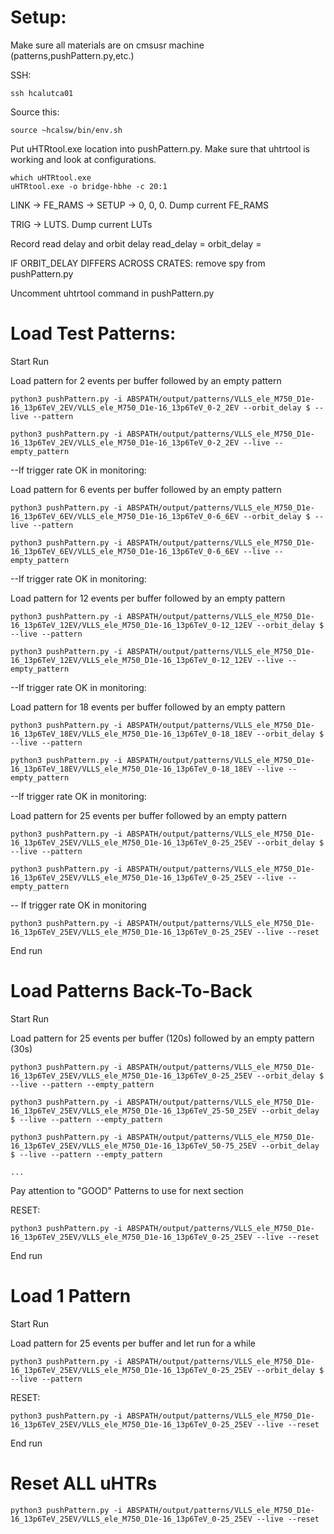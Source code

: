 # Setup:

Make sure all materials are on cmsusr machine (patterns,pushPattern.py,etc.)

SSH:

	ssh hcalutca01

Source this:

	source ~hcalsw/bin/env.sh
 
Put uHTRtool.exe location into pushPattern.py. Make sure that uhtrtool is working and look at configurations.

	which uHTRtool.exe
	uHTRtool.exe -o bridge-hbhe -c 20:1

LINK -> FE_RAMS -> SETUP -> 0, 0, 0. Dump current FE_RAMS
   
TRIG -> LUTS. Dump current LUTs

Record read delay and orbit delay 
	read_delay  = 
        orbit_delay = 

IF ORBIT_DELAY DIFFERS ACROSS CRATES: remove spy from pushPattern.py

Uncomment uhtrtool command in pushPattern.py

# Load Test Patterns:

Start Run

Load pattern for 2 events per buffer followed by an empty pattern

	python3 pushPattern.py -i ABSPATH/output/patterns/VLLS_ele_M750_D1e-16_13p6TeV_2EV/VLLS_ele_M750_D1e-16_13p6TeV_0-2_2EV --orbit_delay $ --live --pattern

 	python3 pushPattern.py -i ABSPATH/output/patterns/VLLS_ele_M750_D1e-16_13p6TeV_2EV/VLLS_ele_M750_D1e-16_13p6TeV_0-2_2EV --live --empty_pattern

--If trigger rate OK in monitoring:

Load pattern for 6 events per buffer followed by an empty pattern

	python3 pushPattern.py -i ABSPATH/output/patterns/VLLS_ele_M750_D1e-16_13p6TeV_6EV/VLLS_ele_M750_D1e-16_13p6TeV_0-6_6EV --orbit_delay $ --live --pattern

 	python3 pushPattern.py -i ABSPATH/output/patterns/VLLS_ele_M750_D1e-16_13p6TeV_6EV/VLLS_ele_M750_D1e-16_13p6TeV_0-6_6EV --live --empty_pattern

--If trigger rate OK in monitoring:

Load pattern for 12 events per buffer followed by an empty pattern

	python3 pushPattern.py -i ABSPATH/output/patterns/VLLS_ele_M750_D1e-16_13p6TeV_12EV/VLLS_ele_M750_D1e-16_13p6TeV_0-12_12EV --orbit_delay $ --live --pattern

 	python3 pushPattern.py -i ABSPATH/output/patterns/VLLS_ele_M750_D1e-16_13p6TeV_12EV/VLLS_ele_M750_D1e-16_13p6TeV_0-12_12EV --live --empty_pattern

--If trigger rate OK in monitoring:

Load pattern for 18 events per buffer followed by an empty pattern 

	python3 pushPattern.py -i ABSPATH/output/patterns/VLLS_ele_M750_D1e-16_13p6TeV_18EV/VLLS_ele_M750_D1e-16_13p6TeV_0-18_18EV --orbit_delay $ --live --pattern 

 	python3 pushPattern.py -i ABSPATH/output/patterns/VLLS_ele_M750_D1e-16_13p6TeV_18EV/VLLS_ele_M750_D1e-16_13p6TeV_0-18_18EV --live --empty_pattern

--If trigger rate OK in monitoring:

Load pattern for 25 events per buffer followed by an empty pattern 

	python3 pushPattern.py -i ABSPATH/output/patterns/VLLS_ele_M750_D1e-16_13p6TeV_25EV/VLLS_ele_M750_D1e-16_13p6TeV_0-25_25EV --orbit_delay $ --live --pattern

 	python3 pushPattern.py -i ABSPATH/output/patterns/VLLS_ele_M750_D1e-16_13p6TeV_25EV/VLLS_ele_M750_D1e-16_13p6TeV_0-25_25EV --live --empty_pattern

-- If trigger rate OK in monitoring

	python3 pushPattern.py -i ABSPATH/output/patterns/VLLS_ele_M750_D1e-16_13p6TeV_25EV/VLLS_ele_M750_D1e-16_13p6TeV_0-25_25EV --live --reset

End run 

# Load Patterns Back-To-Back

Start Run

Load pattern for 25 events per buffer (120s) followed by an empty pattern (30s)

	python3 pushPattern.py -i ABSPATH/output/patterns/VLLS_ele_M750_D1e-16_13p6TeV_25EV/VLLS_ele_M750_D1e-16_13p6TeV_0-25_25EV --orbit_delay $ --live --pattern --empty_pattern

 	python3 pushPattern.py -i ABSPATH/output/patterns/VLLS_ele_M750_D1e-16_13p6TeV_25EV/VLLS_ele_M750_D1e-16_13p6TeV_25-50_25EV --orbit_delay $ --live --pattern --empty_pattern

  	python3 pushPattern.py -i ABSPATH/output/patterns/VLLS_ele_M750_D1e-16_13p6TeV_25EV/VLLS_ele_M750_D1e-16_13p6TeV_50-75_25EV --orbit_delay $ --live --pattern --empty_pattern

	...

Pay attention to "GOOD" Patterns to use for next section

RESET:

	python3 pushPattern.py -i ABSPATH/output/patterns/VLLS_ele_M750_D1e-16_13p6TeV_25EV/VLLS_ele_M750_D1e-16_13p6TeV_0-25_25EV --live --reset

End run

# Load 1 Pattern 

Start Run 

Load pattern for 25 events per buffer and let run for a while

	python3 pushPattern.py -i ABSPATH/output/patterns/VLLS_ele_M750_D1e-16_13p6TeV_25EV/VLLS_ele_M750_D1e-16_13p6TeV_0-25_25EV --orbit_delay $ --live --pattern 

RESET:

	python3 pushPattern.py -i ABSPATH/output/patterns/VLLS_ele_M750_D1e-16_13p6TeV_25EV/VLLS_ele_M750_D1e-16_13p6TeV_0-25_25EV --live --reset

 End run

 # Reset ALL uHTRs 

	python3 pushPattern.py -i ABSPATH/output/patterns/VLLS_ele_M750_D1e-16_13p6TeV_25EV/VLLS_ele_M750_D1e-16_13p6TeV_0-25_25EV --live --reset

